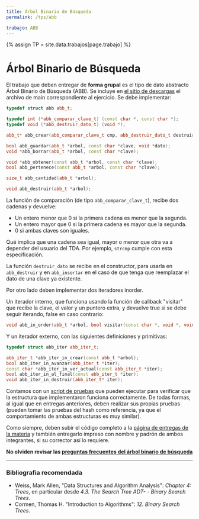 ```yaml
---
title: Árbol Binario de Búsqueda
permalink: /tps/abb

trabajo: ABB
---
```

{% assign TP = site.data.trabajos[page.trabajo] %}

Árbol Binario de Búsqueda
=============

El trabajo que deben entregar de **forma grupal** es el tipo de dato abstracto Árbol Binario de Búsqueda (ABB). Se incluye en [el sitio de descargas]({{site.skel}}) el archivo de main correspondiente al ejercicio. Se debe implementar:

``` cpp
typedef struct abb abb_t;

typedef int (*abb_comparar_clave_t) (const char *, const char *);
typedef void (*abb_destruir_dato_t) (void *);

abb_t* abb_crear(abb_comparar_clave_t cmp, abb_destruir_dato_t destruir_dato);

bool abb_guardar(abb_t *arbol, const char *clave, void *dato);
void *abb_borrar(abb_t *arbol, const char *clave);

void *abb_obtener(const abb_t *arbol, const char *clave);
bool abb_pertenece(const abb_t *arbol, const char *clave);

size_t abb_cantidad(abb_t *arbol);

void abb_destruir(abb_t *arbol);
```
La función de comparación (de tipo `abb_comparar_clave_t`), recibe dos cadenas y devuelve:
* Un entero menor que 0 si la primera cadena es menor que la segunda. 
* Un entero mayor que 0 si la primera cadena es mayor que la segunda. 
* 0 si ambas claves son iguales. 

Qué implica que una cadena sea igual, mayor o menor que otra va a depender del usuario del TDA. 
Por ejemplo, `strcmp` cumple con esta especificación.

La función `destruir_dato` se recibe en el constructor, para usarla en `abb_destruir` y en `abb_insertar` en el caso de que tenga que reemplazar el dato de una clave ya existente.

Por otro lado deben implementar dos iteradores inorder.

Un iterador interno, que funciona usando la función de callback "visitar" que recibe la clave, el valor y un puntero extra, y devuelve true si se debe seguir iterando, false en caso contrario:

```cpp
void abb_in_order(abb_t *arbol, bool visitar(const char *, void *, void *), void *extra);
```

Y un iterador externo, con las siguientes definiciones y primitivas: 

```cpp
typedef struct abb_iter abb_iter_t;

abb_iter_t *abb_iter_in_crear(const abb_t *arbol);
bool abb_iter_in_avanzar(abb_iter_t *iter);
const char *abb_iter_in_ver_actual(const abb_iter_t *iter);
bool abb_iter_in_al_final(const abb_iter_t *iter);
void abb_iter_in_destruir(abb_iter_t* iter);
```
Contamos con un [script de pruebas](https://github.com/algoritmos-rw/algo2_abb_test/releases) que pueden ejecutar para verificar que la estructura que implementaron funciona correctamente. De todas formas, al igual que en entregas anteriores, deben realizar sus propias pruebas (pueden tomar las pruebas del hash como referencia, ya que el comportamiento de ambas estructuras es muy similar).

Como siempre, deben subir el código completo a la [página de entregas de la materia]({{site.entregas}}) y también entregarlo impreso con nombre y padrón de ambos integrantes, si su corrector así lo requiere.

**No olviden revisar las [preguntas frecuentes del árbol binario de búsqueda](/algo2/faq/abb)**

---
### Bibliografia recomendada
* Weiss, Mark Allen, "Data Structures and Algorithm Analysis": *Chapter 4: Trees*, en particular desde *4.3. The Search Tree ADT- - Binary Search Trees*.
* Cormen, Thomas H. "Introduction to Algorithms": *12. Binary Search Trees*.


